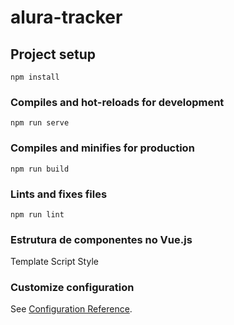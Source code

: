 # alura-tracker

## Project setup
```
npm install
```

### Compiles and hot-reloads for development
```
npm run serve
```

### Compiles and minifies for production
```
npm run build
```

### Lints and fixes files
```
npm run lint
```

### Estrutura de componentes no Vue.js
Template
Script
Style

### Customize configuration
See [Configuration Reference](https://cli.vuejs.org/config/).
